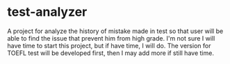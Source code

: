 # test-analyzer
A project for analyze the history of mistake made in test so that user will be able to find the issue that prevent him from high grade.  I'm not sure I will have time to start this project, but if have time, I will do. The version for TOEFL test will be developed first, then I may add more if still have time. 
